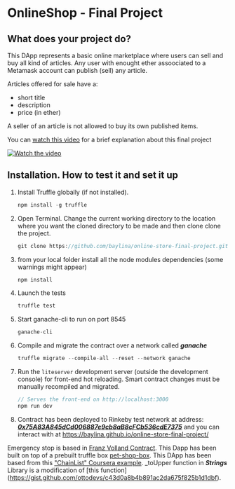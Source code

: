 # OnlineShop - Final Project

## What does your project do?
This DApp represents a basic online marketplace where users can sell and buy all kind of articles. Any user with enought ether assoociated to a Metamask account can publish (sell) any article.

Articles offered for sale have a:
- short title
- description
- price (in ether)

A seller of an article is not allowed to buy its own published items.

You can [watch this video](https://youtu.be/9ZA30pHDypU) for a brief explanation about this final project

[![Watch the video](https://i9.ytimg.com/vi/9ZA30pHDypU/mqdefault.jpg?sqp=COD_gdwF&rs=AOn4CLDbUQOruYncOA4-fY1GQV6WqtJ4Hw&time=1535148260757)](https://youtu.be/9ZA30pHDypU)







## Installation. How to test it and set it up

1. Install Truffle globally (if not installed).
    ```javascript
    npm install -g truffle
    ```
2. Open Terminal. Change the current working directory to the location where you want the cloned directory to be made and then clone clone the project.
    ```javascript
    git clone https://github.com/baylina/online-store-final-project.git
    ```
3. from your local folder install all the node modules dependencies (some warnings might appear)
    ```javascript
    npm install
    ```
4. Launch the tests
    ```javascript
    truffle test
    ```
5. Start ganache-cli to run on port 8545
    ```javascript
    ganache-cli
    ```
6. Compile and migrate the contract over a network called ***ganache***
    ```javascript
    truffle migrate --compile-all --reset --network ganache
    ```
7. Run the `liteserver` development server (outside the development console) for front-end hot reloading. Smart contract changes must be manually recompiled and migrated.
    ```javascript
    // Serves the front-end on http://localhost:3000
    npm run dev
    ```
8. Contract has been deployed to Rinkeby test network at address: [***0x75A83A845dCd006887e9cb8aB8cFCb536cdE7375***](https://rinkeby.etherscan.io/address/0x75a83a845dcd006887e9cb8ab8cfcb536cde7375) and you can interact with at
https://baylina.github.io/online-store-final-project/





Emergency stop is based in [Franz Volland  Contract](https://fravoll.github.io/solidity-patterns/emergency_stop.html).
This Dapp has been built on top of a prebuilt truffle box [pet-shop-box](https://github.com/truffle-box/pet-shop-box).
This DApp has been based from this ["ChainList" Coursera example](https://www.udemy.com/getting-started-with-ethereum-solidity-development/).
_toUpper function in ***Strings*** Library is a modification of [this function]
(https://gist.github.com/ottodevs/c43d0a8b4b891ac2da675f825b1d1dbf).
